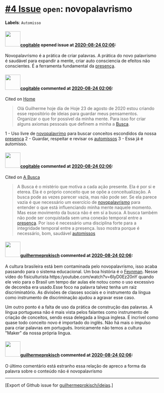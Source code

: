 # [\#4 Issue](https://github.com/guilhermeprokisch/ideias/issues/4) `open`: novopalavrismo
**Labels**: `Automisso`


#### <img src="https://avatars.githubusercontent.com/in/77300?v=4" width="50">[cogitable](https://github.com/apps/cogitable) opened issue at [2020-08-24 02:06](https://github.com/guilhermeprokisch/ideias/issues/4):

Novopalavrismo é a prática de criar palavras. A prática do novo palavrismo é saudável para expandir a mente, criar auto consciencia de efeitos não conscientes.  É a ferramenta fundamental da [presença](5).

#### <img src="https://avatars.githubusercontent.com/in/77300?v=4" width="50">[cogitable](https://github.com/apps/cogitable) commented at [2020-08-24 02:06](https://github.com/guilhermeprokisch/ideias/issues/4#issuecomment-678866563):

Cited on [Home](1#issuecomment-678866450)  
 > Olá Guilherme hoje dia de Hoje 23 de agosto de 2020 estou criando esse repositório de ideias para guardar meus pensamentos. Organizar o que for possível da minha mente.  Para isso for criar alguns axiomas pessoais que definem a minha a [Busca](3).

1 - Uso livre de [novopalavrimo](4) para buscar conceitos escondidos da nossa [presença](5)
2 - Guardar, respeitar  e revisar os [automissos](6)
3 - Essa já é automisso.

#### <img src="https://avatars.githubusercontent.com/in/77300?v=4" width="50">[cogitable](https://github.com/apps/cogitable) commented at [2020-08-24 02:06](https://github.com/guilhermeprokisch/ideias/issues/4#issuecomment-678876384):

Cited on [A Busca](3#issuecomment-684309335)  
 > A Busca é o mistério que motiva a cada ação presente. Ela é por si e eterea. Ela é o próprio conceito que se opõe  a conceitualização.  A busca pode as vezes parecer vazia, mas não pode ser. Se ela parece vazia é que necessário um exercício de [novopalavrismo](4) para entender o que está influenciando minha mente naquele momento. Mas esse movimento da busca não é em sí a busca. A busca também não pode ser conquistada sem uma conexão temporal entre a  [presença](5). Por isso é necessário uma disciplina forte para a integridade temporal entre a presença. Isso mostra porque é necessário, bom, saudável [automissos](6)

#### <img src="https://avatars.githubusercontent.com/u/12011070?u=f18e95eceaa97f69b9d0c5a06270d7bdfbc44b5a&v=4" width="50">[guilhermeprokisch](https://github.com/guilhermeprokisch) commented at [2020-08-24 02:06](https://github.com/guilhermeprokisch/ideias/issues/4#issuecomment-679476757):

A cultura brasileira está bem contaminada pelo novopalavrismo, isso acaba passando para o sistema educacional. Um boa história é o [Feynman](24). Nesse vídeo do fisiculturista https:/youtube.com/watch?v=6IyD0Ez20nY quando ele veio para o Brasil um tempo dar aulas ele notou como o uso excessivo de decoreba era usado.Esse foco na palavra talvez tenha um raiz discriminatório. As divisões de classes sociais e o instrumento da língua como instrumento de discriminação ajudou a agravar esse caso.

Um outro ponto é a falta de uso da prática de construção das palavras. A língua portuguesa não é mais vista pelos falantes como instrumento de criação de conceitos, sendo essa delegada a língua inglesa. É incrível como quase todo conceito novo é importado do inglês. Não há mais o impulso para criar palavras em português. Ironicamente não temos a cultura "Maker"  da nossa própria lingua.

#### <img src="https://avatars.githubusercontent.com/u/12011070?u=f18e95eceaa97f69b9d0c5a06270d7bdfbc44b5a&v=4" width="50">[guilhermeprokisch](https://github.com/guilhermeprokisch) commented at [2020-08-24 02:06](https://github.com/guilhermeprokisch/ideias/issues/4#issuecomment-679481806):

O último comentário está estranho essa relação de apreco a forma da palavra sobre o conteúdo não é novopalavrismo


-------------------------------------------------------------------------------



[Export of Github issue for [guilhermeprokisch/ideias](https://github.com/guilhermeprokisch/ideias).]
